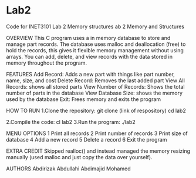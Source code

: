 # Lab2
Code for INET3101 Lab 2 Memory structures
ab 2 Memory and Structures

OVERVIEW
This C program uses a in memory database to store and manage part records. The database uses malloc and deallocation (free) to hold the records, this gives it flexible memory management without using arrays. You can add, delete, and view records with the data stored in memory throughout the program.


FEATURES
Add Record: Adds a new part with things like part number, name, size, and cost
Delete Record: Removes the last added part
View All Records: shows all stored parts
View Number of Records: Shows the total number of parts in the database
View Database Size: shows the memory used by the database
Exit: Frees memory and exits the program

HOW TO RUN
1.Clone the repository:
    git clone (link of respository)
    cd lab2

2.Compile the code:
    cl lab2
3.Run the program:
    ./lab2
    
MENU OPTIONS
1 Print all records
2 Print number of records
3 Print size of database
4 Add a new record
5 Delete a record
6 Exit the program

EXTRA CREDIT
Skipped realloc() and instead managed the memory resizing manually (used malloc and just copy the data over yourself).

AUTHORS
Abdirizak Abdullahi
Abdimajid Mohamed
